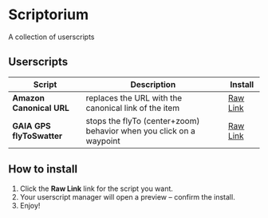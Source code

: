 # Scriptorium
A collection of userscripts

## Userscripts
| Script | Description | Install |
|--------|-------------|---------|
| **Amazon Canonical URL** | replaces the URL with the canonical link of the item | [Raw Link](https://github.com/bharker75/Scriptorium/raw/refs/heads/main/Amazon/canonicalURL.user.js) |
| **GAIA GPS flyToSwatter** | stops the flyTo (center+zoom) behavior when you click on a waypoint | [Raw Link](https://github.com/bharker75/Scriptorium/raw/refs/heads/main/GAIA-GPS/flyToSwatter/flyToSwatter.user.js) |

## How to install
1. Click the **Raw Link** link for the script you want.
2. Your userscript manager will open a preview – confirm the install.
3. Enjoy!
